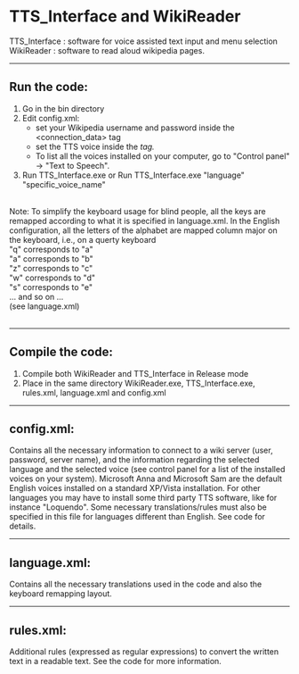 
# TTS_Interface and WikiReader

TTS_Interface :  software for voice assisted text input and menu selection 
WikiReader    :  software to read aloud wikipedia pages.



---------------
Run the code:
---------------

1) Go in the bin directory
2) Edit config.xml:
    - set your Wikipedia username and password inside the <connection_data> tag
    - set the TTS voice inside the <var id="voice"> tag. 
    - To list all the voices installed on your computer, go to "Control panel" -> "Text to Speech".
3) Run TTS_Interface.exe 
   or 
   Run TTS_Interface.exe "language" "specific_voice_name"
   

<BR>
Note: To simplify the keyboard usage for blind people, all the keys are remapped according to 
      what it is specified in language.xml. In the English configuration, all the letters of 
      the alphabet are mapped column major on the keyboard, i.e., on a querty keyboard<BR>
      "q" corresponds to "a"<BR>
      "a" corresponds to "b"<BR>
      "z" corresponds to "c"<BR>
      "w" corresponds to "d"<BR>
      "s" corresponds to "e"<BR>
      ... and so on ...<BR>
      (see language.xml)<BR>
<BR>


-----------------
Compile the code:
-----------------

1) Compile both WikiReader and TTS_Interface in Release mode
2) Place in the same directory WikiReader.exe, TTS_Interface.exe, rules.xml, language.xml 
   and config.xml






---------------
config.xml:
---------------

Contains all the necessary information to connect to a wiki server (user, password, server name), and
the information regarding the selected language and the selected voice (see control panel for a list 
of the installed voices on your system). Microsoft Anna and Microsoft Sam are the default English voices 
installed on a standard XP/Vista installation. For other languages you may have to install some third party 
TTS software, like for instance "Loquendo". Some necessary translations/rules must also be specified in this 
file for languages different than English. See code for details.



---------------
language.xml:
---------------

Contains all the necessary translations used in the code and also the keyboard remapping layout.



---------------
rules.xml:
---------------

Additional rules (expressed as regular expressions) to convert the written text in a readable text. See
the code for more information.


